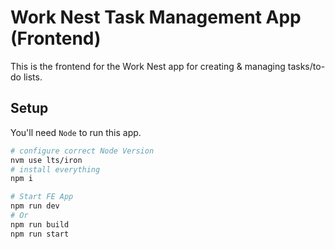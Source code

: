 # Work Nest Task Management App (Frontend)

This is the frontend for the Work Nest app for creating & managing tasks/to-do lists.

## Setup

You'll need `Node` to run this app.

```bash
# configure correct Node Version
nvm use lts/iron
# install everything
npm i

# Start FE App
npm run dev
# Or
npm run build
npm run start
```
